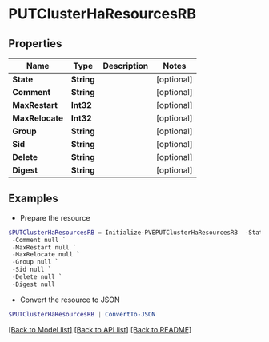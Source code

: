 # PUTClusterHaResourcesRB
## Properties

Name | Type | Description | Notes
------------ | ------------- | ------------- | -------------
**State** | **String** |  | [optional] 
**Comment** | **String** |  | [optional] 
**MaxRestart** | **Int32** |  | [optional] 
**MaxRelocate** | **Int32** |  | [optional] 
**Group** | **String** |  | [optional] 
**Sid** | **String** |  | [optional] 
**Delete** | **String** |  | [optional] 
**Digest** | **String** |  | [optional] 

## Examples

- Prepare the resource
```powershell
$PUTClusterHaResourcesRB = Initialize-PVEPUTClusterHaResourcesRB  -State null `
 -Comment null `
 -MaxRestart null `
 -MaxRelocate null `
 -Group null `
 -Sid null `
 -Delete null `
 -Digest null
```

- Convert the resource to JSON
```powershell
$PUTClusterHaResourcesRB | ConvertTo-JSON
```

[[Back to Model list]](../README.md#documentation-for-models) [[Back to API list]](../README.md#documentation-for-api-endpoints) [[Back to README]](../README.md)

